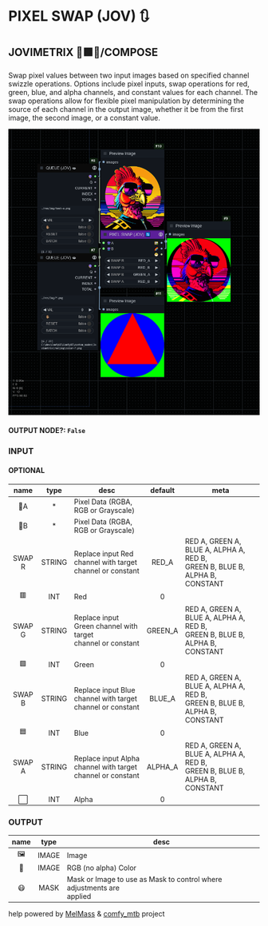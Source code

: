 # PIXEL SWAP (JOV) 🔃

## JOVIMETRIX 🔺🟩🔵/COMPOSE

Swap pixel values between two input images based on specified channel swizzle operations. Options include pixel inputs, swap operations for red, green, blue, and alpha channels, and constant values for each channel. The swap operations allow for flexible pixel manipulation by determining the source of each channel in the output image, whether it be from the first image, the second image, or a constant value.

![PIXEL SWAP](https://raw.githubusercontent.com/Amorano/Jovimetrix-examples/master/node/PIXEL%20SWAP/PIXEL%20SWAP.png)

#### OUTPUT NODE?: `False`

### INPUT

#### OPTIONAL

name | type | desc | default | meta
:---:|:---:|---|:---:|---
👾A  |  *  | Pixel Data (RGBA, RGB or Grayscale) |  | 
👾B  |  *  | Pixel Data (RGBA, RGB or Grayscale) |  | 
SWAP R  |  STRING  | Replace input Red channel with target<br>channel or constant | RED_A | RED A, GREEN A, BLUE A, ALPHA A, RED B,<br>GREEN B, BLUE B, ALPHA B, CONSTANT
🟥  |  INT  | Red | 0 | 
SWAP G  |  STRING  | Replace input Green channel with target<br>channel or constant | GREEN_A | RED A, GREEN A, BLUE A, ALPHA A, RED B,<br>GREEN B, BLUE B, ALPHA B, CONSTANT
🟩  |  INT  | Green | 0 | 
SWAP B  |  STRING  | Replace input Blue channel with target<br>channel or constant | BLUE_A | RED A, GREEN A, BLUE A, ALPHA A, RED B,<br>GREEN B, BLUE B, ALPHA B, CONSTANT
🟦  |  INT  | Blue | 0 | 
SWAP A  |  STRING  | Replace input Alpha channel with target<br>channel or constant | ALPHA_A | RED A, GREEN A, BLUE A, ALPHA A, RED B,<br>GREEN B, BLUE B, ALPHA B, CONSTANT
⬜  |  INT  | Alpha | 0 | 

### OUTPUT

name | type | desc
:---:|:---:|---
🖼️  |  IMAGE  | Image 
🌈  |  IMAGE  | RGB (no alpha) Color 
😷  |  MASK  | Mask or Image to use as Mask to control where adjustments are<br>applied 

help powered by [MelMass](https://github.com/melMass) & [comfy_mtb](https://github.com/melMass/comfy_mtb) project